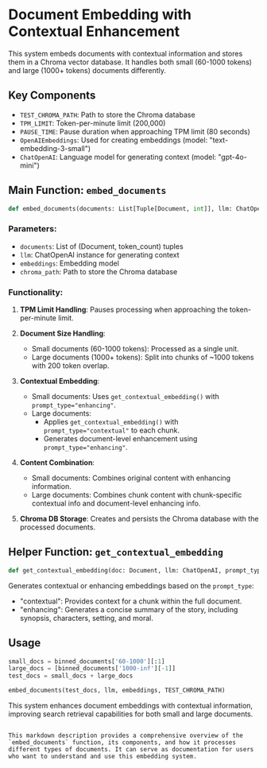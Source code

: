 # Document Embedding with Contextual Enhancement

This system embeds documents with contextual information and stores them in a Chroma vector database. It handles both small (60-1000 tokens) and large (1000+ tokens) documents differently.

## Key Components

- `TEST_CHROMA_PATH`: Path to store the Chroma database
- `TPM_LIMIT`: Token-per-minute limit (200,000)
- `PAUSE_TIME`: Pause duration when approaching TPM limit (80 seconds)
- `OpenAIEmbeddings`: Used for creating embeddings (model: "text-embedding-3-small")
- `ChatOpenAI`: Language model for generating context (model: "gpt-4o-mini")

## Main Function: `embed_documents`

```python
def embed_documents(documents: List[Tuple[Document, int]], llm: ChatOpenAI, embeddings, chroma_path: str) -> None
```

### Parameters:
- `documents`: List of (Document, token_count) tuples
- `llm`: ChatOpenAI instance for generating context
- `embeddings`: Embedding model
- `chroma_path`: Path to store the Chroma database

### Functionality:

1. **TPM Limit Handling**: Pauses processing when approaching the token-per-minute limit.

2. **Document Size Handling**:
   - Small documents (60-1000 tokens): Processed as a single unit.
   - Large documents (1000+ tokens): Split into chunks of ~1000 tokens with 200 token overlap.

3. **Contextual Embedding**:
   - Small documents: Uses `get_contextual_embedding()` with `prompt_type="enhancing"`.
   - Large documents: 
     - Applies `get_contextual_embedding()` with `prompt_type="contextual"` to each chunk.
     - Generates document-level enhancement using `prompt_type="enhancing"`.

4. **Content Combination**:
   - Small documents: Combines original content with enhancing information.
   - Large documents: Combines chunk content with chunk-specific contextual info and document-level enhancing info.

5. **Chroma DB Storage**: Creates and persists the Chroma database with the processed documents.

## Helper Function: `get_contextual_embedding`

```python
def get_contextual_embedding(doc: Document, llm: ChatOpenAI, prompt_type: str, full_text: str = None) -> str
```

Generates contextual or enhancing embeddings based on the `prompt_type`:
- "contextual": Provides context for a chunk within the full document.
- "enhancing": Generates a concise summary of the story, including synopsis, characters, setting, and moral.

## Usage

```python
small_docs = binned_documents['60-1000'][:1]
large_docs = [binned_documents['1000-inf'][-1]]
test_docs = small_docs + large_docs

embed_documents(test_docs, llm, embeddings, TEST_CHROMA_PATH)
```

This system enhances document embeddings with contextual information, improving search retrieval capabilities for both small and large documents.
```

This markdown description provides a comprehensive overview of the `embed_documents` function, its components, and how it processes different types of documents. It can serve as documentation for users who want to understand and use this embedding system.